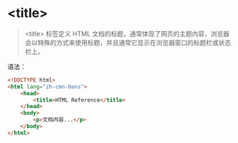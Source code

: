 # &lt;title&gt;

> &lt;title&gt; 标签定义 HTML 文档的标题，通常体现了网页的主题内容，浏览器会以特殊的方式来使用标题，并且通常它显示在浏览器窗口的标题栏或状态栏上。

语法：

```html
<!DOCTYPE html>
<html lang="zh-cmn-Hans">
    <head>
        <title>HTML Reference</title>
    </head>
    <body>
        <p>文档内容...</p>
    </body>
</html>
```

